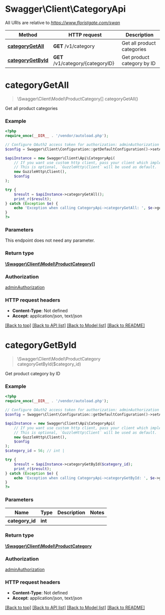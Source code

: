 # Swagger\Client\CategoryApi

All URIs are relative to *https://www.floristgate.com/swan*

Method | HTTP request | Description
------------- | ------------- | -------------
[**categoryGetAll**](CategoryApi.md#categoryGetAll) | **GET** /v1/category | Get all product categories
[**categoryGetById**](CategoryApi.md#categoryGetById) | **GET** /v1/category/{categoryID} | Get product category by ID


# **categoryGetAll**
> \Swagger\Client\Model\ProductCategory[] categoryGetAll()

Get all product categories

### Example
```php
<?php
require_once(__DIR__ . '/vendor/autoload.php');

// Configure OAuth2 access token for authorization: adminAuthorization
$config = Swagger\Client\Configuration::getDefaultConfiguration()->setAccessToken('YOUR_ACCESS_TOKEN');

$apiInstance = new Swagger\Client\Api\CategoryApi(
    // If you want use custom http client, pass your client which implements `GuzzleHttp\ClientInterface`.
    // This is optional, `GuzzleHttp\Client` will be used as default.
    new GuzzleHttp\Client(),
    $config
);

try {
    $result = $apiInstance->categoryGetAll();
    print_r($result);
} catch (Exception $e) {
    echo 'Exception when calling CategoryApi->categoryGetAll: ', $e->getMessage(), PHP_EOL;
}
?>
```

### Parameters
This endpoint does not need any parameter.

### Return type

[**\Swagger\Client\Model\ProductCategory[]**](../Model/ProductCategory.md)

### Authorization

[adminAuthorization](../../README.md#adminAuthorization)

### HTTP request headers

 - **Content-Type**: Not defined
 - **Accept**: application/json, text/json

[[Back to top]](#) [[Back to API list]](../../README.md#documentation-for-api-endpoints) [[Back to Model list]](../../README.md#documentation-for-models) [[Back to README]](../../README.md)

# **categoryGetById**
> \Swagger\Client\Model\ProductCategory categoryGetById($category_id)

Get product category by ID

### Example
```php
<?php
require_once(__DIR__ . '/vendor/autoload.php');

// Configure OAuth2 access token for authorization: adminAuthorization
$config = Swagger\Client\Configuration::getDefaultConfiguration()->setAccessToken('YOUR_ACCESS_TOKEN');

$apiInstance = new Swagger\Client\Api\CategoryApi(
    // If you want use custom http client, pass your client which implements `GuzzleHttp\ClientInterface`.
    // This is optional, `GuzzleHttp\Client` will be used as default.
    new GuzzleHttp\Client(),
    $config
);
$category_id = 56; // int | 

try {
    $result = $apiInstance->categoryGetById($category_id);
    print_r($result);
} catch (Exception $e) {
    echo 'Exception when calling CategoryApi->categoryGetById: ', $e->getMessage(), PHP_EOL;
}
?>
```

### Parameters

Name | Type | Description  | Notes
------------- | ------------- | ------------- | -------------
 **category_id** | **int**|  |

### Return type

[**\Swagger\Client\Model\ProductCategory**](../Model/ProductCategory.md)

### Authorization

[adminAuthorization](../../README.md#adminAuthorization)

### HTTP request headers

 - **Content-Type**: Not defined
 - **Accept**: application/json, text/json

[[Back to top]](#) [[Back to API list]](../../README.md#documentation-for-api-endpoints) [[Back to Model list]](../../README.md#documentation-for-models) [[Back to README]](../../README.md)

